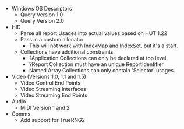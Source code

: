 * Windows OS Descriptors
  * Query Version 1.0
  * Query Version 2.0
* HID
  * Parse all report Usages into actual values based on HUT 1.22
  * Pass in a custom allocator
    * This will not work with IndexMap and IndexSet, but it's a start.
  * Collections have additional constraints.
    * ?Application Collections can only be declared at top level
    * ?Report Collection must have an unique ReportIdentifier
    * Named Array Collections can only contain 'Selector' usages.
* Video (Versions 1.0, 1.1 and 1.5)
  * Video Control End Points
  * Video Streaming Interfaces
  * Video Streaming End Points
* Audio
  * MIDI Version 1 and 2
* Comms
  * Add support for TrueRNG2

